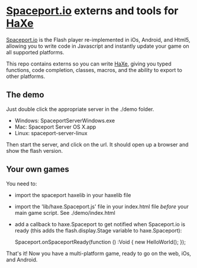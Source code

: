 [sp]: http://spaceport.io
[haxe]: http://http://haxe.org

# [Spaceport.io][sp] externs and tools for [HaXe][haxe]

[Spaceport.io][sp] is the Flash player re-implemented in iOs, Android, and Html5, allowing you to write code in Javascript and instantly update your game on all supported platforms.

This repo contains externs so you can write [HaXe][haxe], giving you typed functions, code completion, classes, macros, and the ability to export to other platforms.  

## The demo

Just double click the appropriate server in the ./demo folder.

- Windows:  SpaceportServerWindows.exe
- Mac: Spaceport Server OS X.app
- Linux: spaceport-server-linux

Then start the server, and click on the url.  It should open up a browser and show the flash version.

## Your own games

You need to:

- import the spaceport haxelib in your haxelib file
- import the 'lib/haxe.Spaceport.js' file in your index.html file *before* your main game script.  See ./demo/index.html
- add a callback to haxe.Spaceport to get notified when Spaceport.io is ready (this adds the flash.display.Stage variable to haxe.Spaceport):

	Spaceport.onSpaceportReady(function () :Void {
			new HelloWorld();
		});
		
That's it!  Now you have a multi-platform game, ready to go on the web, iOs, and Android.
		
		
		
	
	